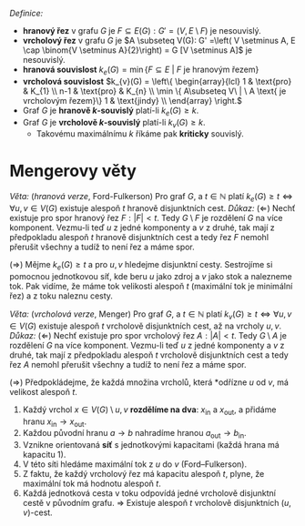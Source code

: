 *Definice:*
- **hranový řez** v grafu $G$ je $F \subseteq E(G): G' =(V, E \setminus F)$ je nesouvislý.
- **vrcholový řez** v grafu $G$ je $A \subseteq V(G): G' =\left( V \setminus A, E \cap \binom{V \setminus A}{2}\right) = G [V \setminus A]$ je nesouvislý.
- **hranová souvislost** $k_{e}(G) = \min \{ F \subseteq E\ | \ F \text{ je hranovým řezem}\}$
- **vrcholová souvislost** $k_{v}(G) = \left\{ \begin{array}{lcl}  1 & \text{pro} & K_{1} \\ n-1 & \text{pro} & K_{n} \\ \min \{ A\subseteq V\ | \ A \text{ je vrcholovým řezem}\} 1 & \text{jindy} \\ \end{array} \right.$
- Graf $G$ je **hranově $k$-souvislý** platí-li $k_{e}(G) \ge k$.
- Graf $G$ je **vrcholově $k$-souvislý** platí-li $k_{v}(G) \ge k$.
	- Takovému maximálnímu $k$ říkáme pak **kriticky** souvislý.
# Mengerovy věty
*Věta:* (_hranová verze_, Ford-Fulkerson) Pro graf $G$, a $t \in \mathbb{N}$ platí $k_{e}(G) \ge t \iff \forall u,v \in V(G)$ existuje alespoň $t$ hranově disjunktních cest. 
*Důkaz:* ($\Leftarrow$)
Nechť existuje pro spor hranový řez $F: |F| < t$. Tedy $G \setminus F$ je rozdělení $G$ na více komponent. Vezmu-li teď $u$ z jedné komponenty a $v$ z druhé, tak mají z předpokladu alespoň $t$ hranově disjunktních cest a tedy řez $F$ nemohl přerušit všechny a tudíž to není řez a máme spor.

($\Rightarrow$)
Mějme $k_{e}​(G)\ge t$ a pro $u,v$ hledejme disjunktní cesty. Sestrojíme si pomocnou jednotkovou síť, kde beru $u$ jako zdroj a $v$ jako stok a nalezneme tok. Pak vidíme, že máme tok velikosti alespoň $t$ (maximální tok je minimální řez) a z toku naleznu cesty.

*Věta:* (_vrcholová verze_, Menger) Pro graf $G$, a $t \in \mathbb{N}$ platí $k_{v}(G) \ge t \iff \forall u,v \in V(G)$ existuje alespoň $t$ vrcholově disjunktních cest, až na vrcholy $u,v$.
*Důkaz:* ($\Leftarrow$)
Nechť existuje pro spor vrcholový řez $A: |A| < t$. Tedy $G \setminus A$ je rozdělení $G$ na více komponent. Vezmu-li teď $u$ z jedné komponenty a $v$ z druhé, tak mají z předpokladu alespoň $t$ vrcholově disjunktních cest a tedy řez $A$ nemohl přerušit všechny a tudíž to není řez a máme spor.

($\Rightarrow$)
Předpokládejme, že každá množina vrcholů, která *odřízne $u$ od $v$, má velikost alespoň $t$.
1. Každý vrchol $x \in V(G) \setminus {u,v}$ **rozdělíme na dva**: $x_{\text{in}}$ a $x_{\text{out}}$, a přidáme hranu $x_{\text{in}} \to x_{\text{out}}$.
2. Každou původní hranu $a \to b$ nahradíme hranou $a_{\text{out}} \to b_{\text{in}}$.
3. Vznikne orientovaná **síť** s jednotkovými kapacitami (každá hrana má kapacitu 1).
4. V této síti hledáme maximální tok z $u$ do $v$ (Ford–Fulkerson).
5. Z faktu, že každý vrcholový řez má kapacitu alespoň $t$, plyne, že maximální tok má hodnotu alespoň $t$.
6. Každá jednotková cesta v toku odpovídá jedné vrcholově disjunktní cestě v původním grafu.
$\Rightarrow$ Existuje alespoň $t$ vrcholově disjunktních $(u,v)$-cest.
